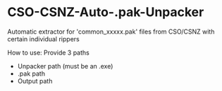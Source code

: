# CSO-CSNZ-Auto-.pak-Unpacker
Automatic extractor for 'common_xxxxx.pak' files from CSO/CSNZ with certain individual rippers

How to use:
Provide 3 paths

- Unpacker path (must be an .exe)
- .pak path
- Output path